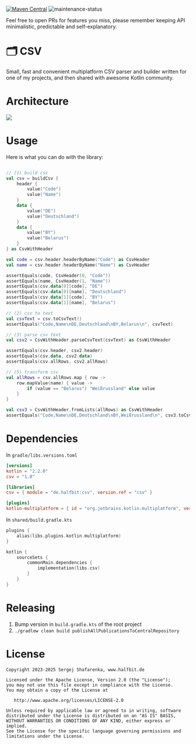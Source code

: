 [![Maven Central](http://img.shields.io/maven-central/v/de.halfbit/csv.svg)](https://central.sonatype.com/artifact/de.halfbit/csv)
![maintenance-status](https://img.shields.io/badge/maintenance-passively--maintained-yellowgreen.svg)

Feel free to open PRs for features you miss, please remember keeping API minimalistic, predictable and self-explanatory.

# 🗂 CSV ️

Small, fast and convenient multiplatform CSV parser and builder written for one of my projects, and then shared with awesome Kotlin community.

# Architecture

<img src="http://www.plantuml.com/plantuml/proxy?cache=no&src=https://raw.githubusercontent.com/sergejsha/csv/master/documentation/architecture.v2.iuml">

# Usage

Here is what you can do with the library:
```kotlin

// (1) build csv
val csv = buildCsv {
    header {
        value("Code")
        value("Name")
    }
    data {
        value("DE")
        value("Deutschland")
    }
    data {
        value("BY")
        value("Belarus")
    }
} as CsvWithHeader

val code = csv.header.headerByName("Code") as CsvHeader
val name = csv.header.headerByName("Name") as CsvHeader

assertEquals(code, CsvHeader(0, "Code"))
assertEquals(name, CsvHeader(1, "Name"))
assertEquals(csv.data[0][code], "DE")
assertEquals(csv.data[0][name], "Deutschland")
assertEquals(csv.data[1][code], "BY")
assertEquals(csv.data[1][name], "Belarus")

// (2) csv to text
val csvText = csv.toCsvText()
assertEquals("Code,Name\nDE,Deutschland\nBY,Belarus\n", csvText)

// (3) parse csv text
val csv2 = CsvWithHeader.parseCsvText(csvText) as CsvWithHeader

assertEquals(csv.header, csv2.header)
assertEquals(csv.data, csv2.data)
assertEquals(csv.allRows, csv2.allRows)

// (5) transform csv
val allRows = csv.allRows.map { row ->
    row.mapValue(name) { value ->
        if (value == "Belarus") "Weißrussland" else value
    }
}

val csv3 = CsvWithHeader.fromLists(allRows) as CsvWithHeader
assertEquals("Code,Name\nDE,Deutschland\nBY,Weißrussland\n", csv3.toCsvText())
```

# Dependencies

In `gradle/libs.versions.toml`
```toml
[versions]
kotlin = "2.2.0"
csv = "1.0"

[libraries]
csv = { module = "de.halfbit:csv", version.ref = "csv" }

[plugins]
kotlin-multiplatform = { id = "org.jetbrains.kotlin.multiplatform", version.ref = "kotlin" }
```

In `shared/build.gradle.kts`
```kotlin
plugins {
    alias(libs.plugins.kotlin.multiplatform)
}

kotlin {
    sourceSets {
        commonMain.dependencies {
            implementation(libs.csv)
        }
    }
}
```

# Releasing

1. Bump version in `build.gradle.kts` of the root project
2. `./gradlew clean build publishAllPublicationsToCentralRepository`

# License
```
Copyright 2023-2025 Sergej Shafarenka, www.halfbit.de

Licensed under the Apache License, Version 2.0 (the "License");
you may not use this file except in compliance with the License.
You may obtain a copy of the License at

   http://www.apache.org/licenses/LICENSE-2.0

Unless required by applicable law or agreed to in writing, software
distributed under the License is distributed on an "AS IS" BASIS,
WITHOUT WARRANTIES OR CONDITIONS OF ANY KIND, either express or implied.
See the License for the specific language governing permissions and
limitations under the License.
```
